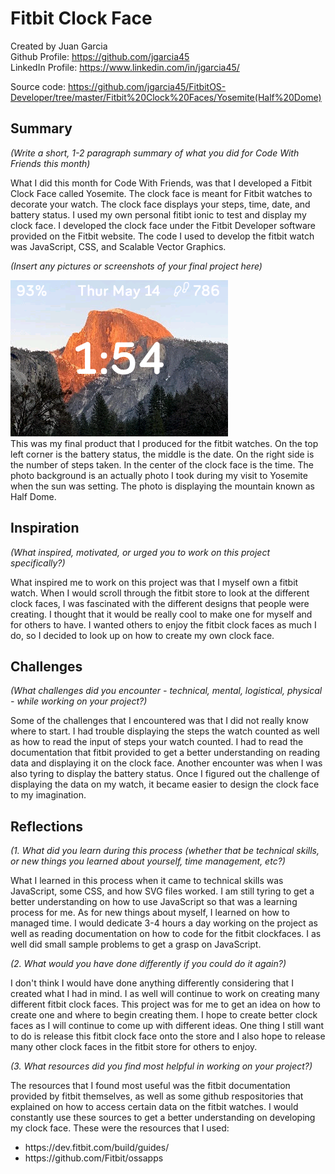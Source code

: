 # Fitbit Clock Face

Created by Juan Garcia <br>
Github Profile: https://github.com/jgarcia45 <br>
LinkedIn Profile: https://www.linkedin.com/in/jgarcia45/ <br>


Source code: https://github.com/jgarcia45/FitbitOS-Developer/tree/master/Fitbit%20Clock%20Faces/Yosemite(Half%20Dome)

## Summary

*(Write a short, 1-2 paragraph summary of what you did for Code With Friends this month)*

What I did this month for Code With Friends, was that I developed a Fitbit Clock Face called Yosemite. The clock face is meant for Fitbit watches to decorate your watch. The clock face displays your steps, time, date, and battery status. I used my own personal fitibt ionic to test and display my clock face. I developed the clock face under the Fitbit Developer software provided on the Fitbit website. The code I used to develop the fitbit watch was JavaScript, CSS, and Scalable Vector Graphics. <br>

*(Insert any pictures or screenshots of your final project here)*

![Yosemite](yosemite-screenshot(V1.1).png) <br>
This was my final product that I produced for the fitbit watches. On the top left corner is the battery status, the middle is the date. On the right side is the number of steps taken. In the center of the clock face is the time. The photo background is an actually photo I took during my visit to Yosemite when the sun was setting. The photo is displaying the mountain known as Half Dome.

## Inspiration

*(What inspired, motivated, or urged you to work on this project specifically?)*

What inspired me to work on this project was that I myself own a fitbit watch. When I would scroll through the fitbit store to look at the different clock faces, I was fascinated with the different designs that people were creating. I thought that it would be really cool to make one for myself and for others to have. I wanted others to enjoy the fitbit clock faces as much I do, so I decided to look up on how to create my own clock face. 

## Challenges

*(What challenges did you encounter - technical, mental, logistical, physical - while working on your project?)*

Some of the challenges that I encountered was that I did not really know where to start. I had trouble displaying the steps the watch counted as well as how to read the input of steps your watch counted. I had to read the documentation that fitbit provided to get a better understanding on reading data and displaying it on the clock face. Another encounter was when I was also tyring to display the battery status. Once I figured out the challenge of displaying the data on my watch, it became easier to design the clock face to my imagination.

## Reflections

*(1. What did you learn during this process (whether that be technical skills, or new things you learned about yourself, time management, etc?)*

What I learned in this process when it came to technical skills was JavaScript, some CSS, and how SVG files worked. I am still tyring to get a better understanding on how to use JavaScript so that was a learning process for me. As for new things about myself, I learned on how to managed time. I would dedicate 3-4 hours a day working on the project as well as reading documentation on how to code for the fitbit clockfaces. I as well did small sample problems to get a grasp on JavaScript.<br>

*(2. What would you have done differently if you could do it again?)*

I don't think I would have done anything differently considering that I created what I had in mind. I as well will continue to work on creating many different fitbit clock faces. This project was for me to get an idea on how to create one and where to begin creating them. I hope to create better clock faces as I will continue to come up with different ideas. One thing I still want to do is release this fitbit clock face onto the store and I also hope to release many other clock faces in the fitbit store for others to enjoy.

*(3. What resources did you find most helpful in working on your project?)*

The resources that I found most useful was the fitbit documentation provided by fitbit themselves, as well as some github respositories that explained on how to access certain data on the fitbit watches. I would constantly use these sources to get a better understanding on developing my clock face. These were the resources that I used: <br>
<ul>
  <li>https://dev.fitbit.com/build/guides/</li>
  <li>https://github.com/Fitbit/ossapps</li>
</ul>
